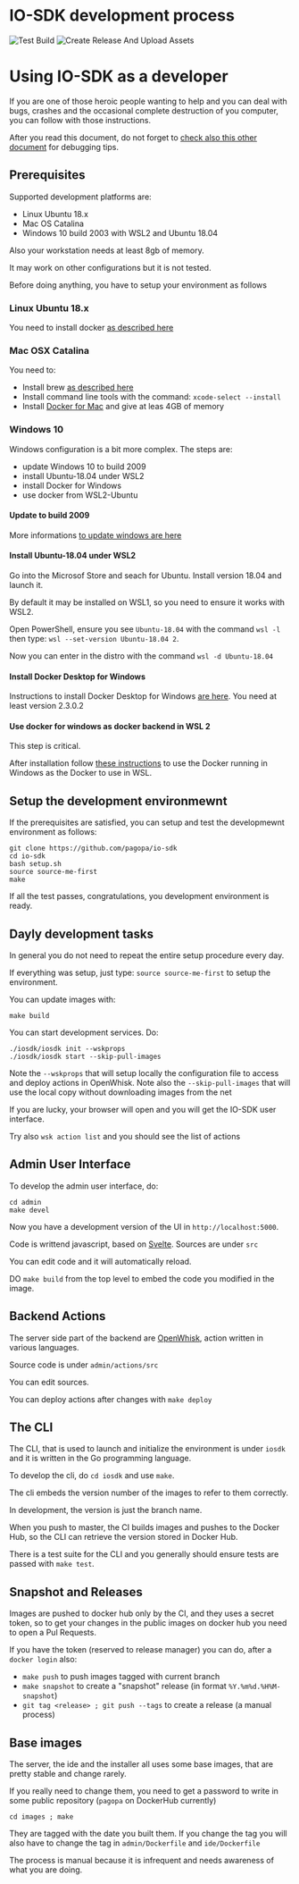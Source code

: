 # IO-SDK development process

![Test Build](https://github.com/pagopa/io-sdk/workflows/Test%20Build/badge.svg)
![Create Release And Upload Assets](https://github.com/pagopa/io-sdk/workflows/Create%20Release%20And%20Upload%20Assets/badge.svg)

# Using IO-SDK as a developer

If you are one of those heroic people wanting to help and you can deal with bugs, crashes and the occasional complete destruction of you computer, you can follow with those instructions.

After you read this document, do not forget to [check also this other document](DEBUG.md) for debugging tips.

## Prerequisites

Supported development platforms are:
- Linux Ubuntu 18.x
- Mac OS Catalina
- Windows 10 build 2003 with WSL2 and Ubuntu 18.04

Also your workstation needs at least 8gb of memory.

It may work on other configurations but it is not tested.

Before doing anything, you have to setup your environment as follows

### Linux Ubuntu 18.x

You need to install docker [as described here](https://docs.docker.com/engine/install/ubuntu/)

### Mac OSX Catalina

You need to:
- Install brew [as described here](https://brew.sh/)
- Install command line tools with the command:  `xcode-select --install`
- Install [Docker for Mac](https://docs.docker.com/docker-for-mac/install/) and give at leas 4GB of memory

### Windows 10

Windows configuration is a bit more complex. The steps are:
- update Windows 10 to build 2009
- install Ubuntu-18.04 under WSL2
- install Docker for Windows
- use docker from WSL2-Ubuntu

#### Update to build 2009

More informations [to update windows are here](https://support.microsoft.com/en-us/help/4027667/windows-10-update)

#### Install Ubuntu-18.04 under WSL2

Go into the Microsof Store and seach for Ubuntu. Install version 18.04 and launch it.

By default it may be installed on WSL1, so you need to ensure it works with WSL2.

Open PowerShell, ensure you see `Ubuntu-18.04` with the command `wsl -l` then type: `wsl --set-version Ubuntu-18.04 2`.

Now you can enter in the distro with the command `wsl -d Ubuntu-18.04`

#### Install Docker Desktop for Windows

Instructions to install Docker Desktop for Windows [are here](https://docs.docker.com/docker-for-windows/install/). You need at least version 2.3.0.2

#### Use docker for windows as docker backend in WSL 2

This step is critical.

After installation follow [these instructions](https://docs.docker.com/docker-for-windows/wsl/) to use the Docker running in Windows as the Docker to use in WSL.

## Setup the development environmewnt

If the prerequisites are satisfied, you can setup and test the developmewnt environment as follows:

```
git clone https://github.com/pagopa/io-sdk
cd io-sdk
bash setup.sh
source source-me-first
make
````

If all the test passes, congratulations, you development environment is ready.

## Dayly development tasks

In general you do not need to repeat the entire setup procedure every day.

If everything was setup, just type:  `source source-me-first` to setup the environment.

You can update images with:

```
make build
```

You can start development services. Do:

```
./iosdk/iosdk init --wskprops
./iosdk/iosdk start --skip-pull-images
```

Note the `--wskprops` that will setup locally the configuration file to access and deploy actions in OpenWhisk.
Note also the `--skip-pull-images` that will use the local copy without downloading images from the net

If you are lucky, your browser will open and you will get the IO-SDK user interface.

Try also `wsk action list` and you should see the list of actions

## Admin User Interface

To develop the admin user interface, do:

```
cd admin
make devel
```

Now you have a development version of the UI in `http://localhost:5000`.

Code is writtend javascript, based on [Svelte](https://svelte.dev/). Sources are under `src`

You can edit code and it will automatically reload.

DO `make build` from the top level to embed the code you modified in the image.

## Backend Actions

The server side part of the backend are [OpenWhisk](http://openwhisk.apache.org), action written in various languages.

Source code is under `admin/actions/src`

You can edit sources.

You can deploy actions after changes with `make deploy`

## The CLI

The CLI, that is used to launch and initialize the environment is under `iosdk` and it is written in the Go programming language.

To develop the cli, do `cd iosdk` and use `make`.

The cli embeds the version number of the images to refer to them correctly.

In development, the version is just the branch name.

When you push to master, the CI builds images and pushes to the Docker Hub, so the CLI can retrieve the version stored in Docker Hub.

There is a test suite for the CLI and you generally should ensure tests are passed with `make test`.

## Snapshot and Releases

Images are pushed to docker hub only by the CI, and they uses a secret token, so to get your changes in the public images on docker hub you need to open a Pul Requests.

If you have the token (reserved to release manager) you can do, after a `docker login` also:

- `make push` to push images tagged with current branch
- `make snapshot` to create a "snapshot" release (in format `%Y.%m%d.%H%M-snapshot`)
- `git tag <release> ; git push --tags` to create a release (a manual process)

## Base images

The server, the ide and the installer all uses some base images, that are pretty stable and change rarely.

If you really need to change them, you need to get a password to write in some public repository (`pagopa` on DockerHub currently)

`cd images ; make`

They are tagged with the date you built them. If you change the tag you will also have to change the tag in `admin/Dockerfile` and `ide/Dockerfile`

The process is manual because it is infrequent and needs awareness of what you are doing.
